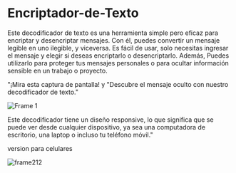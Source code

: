 # Encriptador-de-Texto


Este decodificador de texto es una herramienta simple pero eficaz para encriptar y desencriptar mensajes. Con él, puedes convertir un mensaje legible en uno ilegible, y viceversa. Es fácil de usar, solo necesitas ingresar el mensaje y elegir si deseas encriptarlo o desencriptarlo. Además, Puedes utilizarlo para proteger tus mensajes personales o para ocultar información sensible en un trabajo o proyecto.


"¡Mira esta captura de pantalla! y "Descubre el mensaje oculto con nuestro decodificador de texto."

![Frame 1](https://user-images.githubusercontent.com/66340501/215234375-61580255-0792-4a6f-acc1-077ffce36a93.png)

Este decodificador tiene un diseño responsive, lo que significa que se puede ver desde cualquier dispositivo, ya sea una computadora de escritorio, una laptop o incluso tu teléfono móvil."

 version para celulares
 
![frame212](https://user-images.githubusercontent.com/66340501/215235793-bd629730-0742-467c-9e8a-fd554191c5a0.png)

